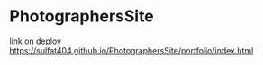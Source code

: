 # PhotographersSite
link on deploy https://sulfat404.github.io/PhotographersSite/portfolio/index.html

